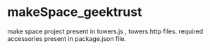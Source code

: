 # makeSpace_geektrust
make space project present in towers.js , towers.http files.
required accessories present in package.json file.
